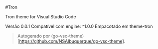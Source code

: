 #Tron

Tron theme for Visual Studio Code

Versão 0.0.1
Compatível com engine: ^1.0.0
Empacotado em theme-tron

> Autogerado por (go-vsc-theme)[https://github.com/NSAlbuquerque/go-vsc-theme].